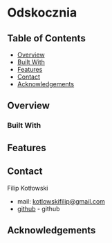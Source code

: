 # Odskocznia

## Table of Contents
- [Overview](#overview)
- [Built With](#built-with)
- [Features](#features)
- [Contact](#contact)
- [Acknowledgements](#acknowledgements)

## Overview

### Built With

## Features

## Contact
Filip Kotłowski
* mail: kotlowskifilip@gmail.com
* [github](https://www.github.com/cotlowzky) - github
## Acknowledgements